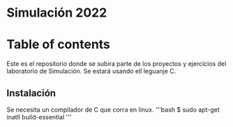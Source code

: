 # Simulación 2022
# Table of contents
Este es el repositorio donde se subira parte de los proyectos y ejercicios del laboratorio de Simulación. Se estará usando ell leguanje C.

## Instalación
Se necesita un compilador de C que corra en linux.
'''bash
$ sudo apt-get inatll build-essential
'''
